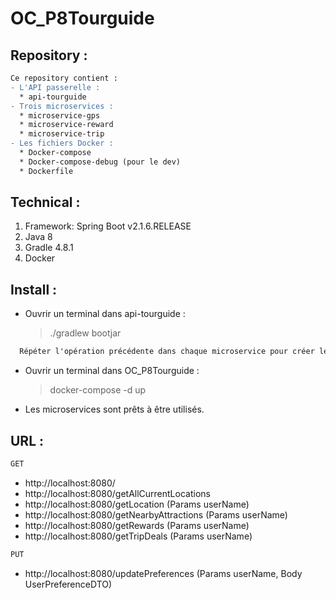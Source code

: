 # OC_P8Tourguide

## Repository :

```diff
Ce repository contient :
- L'API passerelle :
  * api-tourguide
- Trois microservices :
  * microservice-gps
  * microservice-reward
  * microservice-trip
- Les fichiers Docker :
  * Docker-compose
  * Docker-compose-debug (pour le dev)
  * Dockerfile
```

## Technical :

1. Framework: Spring Boot v2.1.6.RELEASE
2. Java 8
3. Gradle 4.8.1
4. Docker

## Install :

- Ouvrir un terminal dans api-tourguide :
  > ./gradlew bootjar

```diff
  Répéter l'opération précédente dans chaque microservice pour créer les fichier jar.
```

- Ouvrir un terminal dans OC_P8Tourguide :
  > docker-compose -d up

- Les microservices sont prêts à être utilisés.

## URL :

```diff
GET
```
  - http://localhost:8080/
  - http://localhost:8080/getAllCurrentLocations
  - http://localhost:8080/getLocation (Params userName)
  - http://localhost:8080/getNearbyAttractions (Params userName)
  - http://localhost:8080/getRewards (Params userName)
  - http://localhost:8080/getTripDeals (Params userName)

```diff
PUT
```
- http://localhost:8080/updatePreferences (Params userName, Body UserPreferenceDTO)
